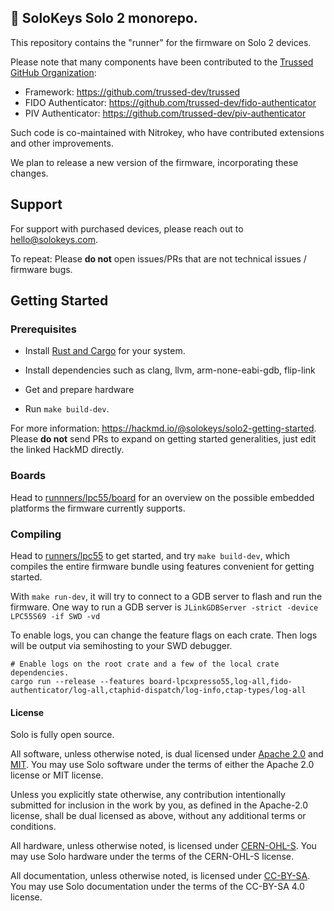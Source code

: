 ## 🐝 SoloKeys Solo 2 monorepo.

This repository contains the "runner" for the firmware on Solo 2 devices.

Please note that many components have been contributed to the [Trussed GitHub Organization][trussed-dev]:

- Framework: https://github.com/trussed-dev/trussed
- FIDO Authenticator: https://github.com/trussed-dev/fido-authenticator
- PIV Authenticator: https://github.com/trussed-dev/piv-authenticator

Such code is co-maintained with Nitrokey, who have contributed extensions and other improvements.

We plan to release a new version of the firmware, incorporating these changes.

[trussed-dev]: https://github.com/trussed-dev

## Support

For support with purchased devices, please reach out to hello@solokeys.com.

To repeat: Please **do not** open issues/PRs that are not technical issues / firmware bugs.

## Getting Started

### Prerequisites

- Install [Rust and Cargo](https://www.rust-lang.org/tools/install) for your system.

- Install dependencies such as clang, llvm, arm-none-eabi-gdb, flip-link

- Get and prepare hardware
- Run `make build-dev`.

For more information: <https://hackmd.io/@solokeys/solo2-getting-started>.
Please **do not** send PRs to expand on getting started generalities, just edit the linked HackMD directly.


### Boards

Head to [runnners/lpc55/board](runners/lpc55/board) for an overview on the possible embedded platforms the firmware currently supports.

### Compiling

Head to [runners/lpc55](runners/lpc55) to get started, and try `make build-dev`, which compiles
the entire firmware bundle using features convenient for getting started.

With `make run-dev`, it will try to connect to a GDB server to flash and run the firmware.
One way to run a GDB server is `JLinkGDBServer -strict -device LPC55S69 -if SWD -vd`

To enable logs, you can change the feature flags on each crate.  Then logs will be output via semihosting to your SWD debugger.
```
# Enable logs on the root crate and a few of the local crate dependencies.
cargo run --release --features board-lpcxpresso55,log-all,fido-authenticator/log-all,ctaphid-dispatch/log-info,ctap-types/log-all
```

#### License

Solo is fully open source.

All software, unless otherwise noted, is dual licensed under [Apache 2.0](LICENSE-APACHE) and [MIT](LICENSE-MIT).
You may use Solo software under the terms of either the Apache 2.0 license or MIT license.

Unless you explicitly state otherwise, any contribution intentionally submitted for inclusion in the work by you, as defined in the Apache-2.0 license, shall be dual licensed as above, without any additional terms or conditions.

All hardware, unless otherwise noted, is licensed under [CERN-OHL-S](https://github.com/solokeys/solo2-hw/blob/main/LICENSE.txt).
You may use Solo hardware under the terms of the CERN-OHL-S license.

All documentation, unless otherwise noted, is licensed under [CC-BY-SA](https://creativecommons.org/licenses/by-sa/4.0/).
You may use Solo documentation under the terms of the CC-BY-SA 4.0 license.

